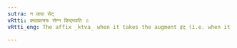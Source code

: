 ```yaml
---
sutra: न क्त्वा सेट्
vRtti: क्त्वाप्रत्ययः सेण्न किद्भवति ॥
vRtti_eng: The affix _ktva_ when it takes the augment इट् (i.e. when it is _set_) is not _kit_.

---
```

